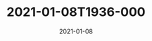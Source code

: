 ---
date: 2021-01-08
title: 2021-01-08T1936-000
hero: 2021/2021-01-08T1936-000.jpeg

# briefly describe the image…
alt: ''

# insert the closed caption text after the three-dash break…
# (include line-breaks, punctuation, and capitalization)
---